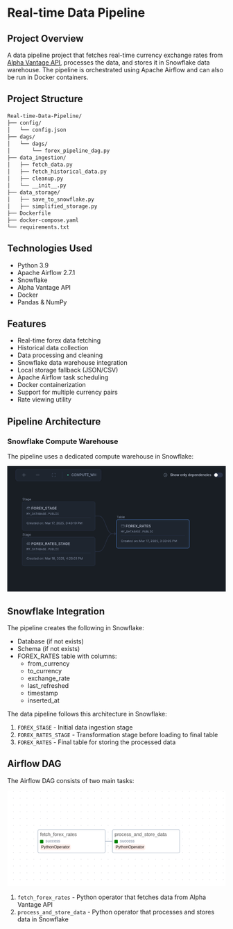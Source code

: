 # Real-time Data Pipeline

## Project Overview
A data pipeline project that fetches real-time currency exchange rates from [Alpha Vantage API](https://www.alphavantage.co), processes the data, and stores it in Snowflake data warehouse. The pipeline is orchestrated using Apache Airflow and can also be run in Docker containers.



## Project Structure
```
Real-time-Data-Pipeline/
├── config/                    
│   └── config.json           
├── dags/                     
│   └── dags/
│       └── forex_pipeline_dag.py
├── data_ingestion/           
│   ├── fetch_data.py         
│   ├── fetch_historical_data.py 
│   ├── cleanup.py            
│   └── __init__.py
├── data_storage/             
│   ├── save_to_snowflake.py 
│   ├── simplified_storage.py 
├── Dockerfile               
├── docker-compose.yaml      
└── requirements.txt          
```

## Technologies Used
- Python 3.9
- Apache Airflow 2.7.1
- Snowflake
- Alpha Vantage API
- Docker
- Pandas & NumPy

  
## Features
- Real-time forex data fetching
- Historical data collection
- Data processing and cleaning
- Snowflake data warehouse integration
- Local storage fallback (JSON/CSV)
- Apache Airflow task scheduling
- Docker containerization
- Support for multiple currency pairs
- Rate viewing utility

  
## Pipeline Architecture
### Snowflake Compute Warehouse
The pipeline uses a dedicated compute warehouse in Snowflake:

![Snowflake Compute Warehouse](config/icon/P1.png)
## Snowflake Integration
The pipeline creates the following in Snowflake:
- Database (if not exists)
- Schema (if not exists)
- FOREX_RATES table with columns:
  - from_currency
  - to_currency
  - exchange_rate
  - last_refreshed
  - timestamp
  - inserted_at

The data pipeline follows this architecture in Snowflake:

1. `FOREX_STAGE` - Initial data ingestion stage
2. `FOREX_RATES_STAGE` - Transformation stage before loading to final table
3. `FOREX_RATES` - Final table for storing the processed data

## Airflow DAG
The Airflow DAG consists of two main tasks:

![Airflow DAG](config/icon/p2.png)

1. `fetch_forex_rates` - Python operator that fetches data from Alpha Vantage API
2. `process_and_store_data` - Python operator that processes and stores data in Snowflake
